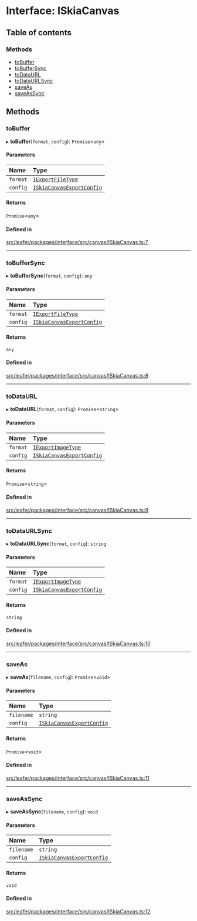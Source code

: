 # Interface: ISkiaCanvas

## Table of contents

### Methods

- [toBuffer](ISkiaCanvas.md#tobuffer)
- [toBufferSync](ISkiaCanvas.md#tobuffersync)
- [toDataURL](ISkiaCanvas.md#todataurl)
- [toDataURLSync](ISkiaCanvas.md#todataurlsync)
- [saveAs](ISkiaCanvas.md#saveas)
- [saveAsSync](ISkiaCanvas.md#saveassync)

## Methods

### toBuffer

▸ **toBuffer**(`format`, `config`): `Promise`\<`any`\>

#### Parameters

| Name | Type |
| :------ | :------ |
| `format` | [`IExportFileType`](../modules.md#iexportfiletype) |
| `config` | [`ISkiaCanvasExportConfig`](ISkiaCanvasExportConfig.md) |

#### Returns

`Promise`\<`any`\>

#### Defined in

[src/leafer/packages/interface/src/canvas/ISkiaCanvas.ts:7](https://github.com/leaferjs/leafer/blob/ce388543b1c91bc943ac7537f94ff47adf234c5d/packages/interface/src/canvas/ISkiaCanvas.ts#L7)

___

### toBufferSync

▸ **toBufferSync**(`format`, `config`): `any`

#### Parameters

| Name | Type |
| :------ | :------ |
| `format` | [`IExportFileType`](../modules.md#iexportfiletype) |
| `config` | [`ISkiaCanvasExportConfig`](ISkiaCanvasExportConfig.md) |

#### Returns

`any`

#### Defined in

[src/leafer/packages/interface/src/canvas/ISkiaCanvas.ts:8](https://github.com/leaferjs/leafer/blob/ce388543b1c91bc943ac7537f94ff47adf234c5d/packages/interface/src/canvas/ISkiaCanvas.ts#L8)

___

### toDataURL

▸ **toDataURL**(`format`, `config`): `Promise`\<`string`\>

#### Parameters

| Name | Type |
| :------ | :------ |
| `format` | [`IExportImageType`](../modules.md#iexportimagetype) |
| `config` | [`ISkiaCanvasExportConfig`](ISkiaCanvasExportConfig.md) |

#### Returns

`Promise`\<`string`\>

#### Defined in

[src/leafer/packages/interface/src/canvas/ISkiaCanvas.ts:9](https://github.com/leaferjs/leafer/blob/ce388543b1c91bc943ac7537f94ff47adf234c5d/packages/interface/src/canvas/ISkiaCanvas.ts#L9)

___

### toDataURLSync

▸ **toDataURLSync**(`format`, `config`): `string`

#### Parameters

| Name | Type |
| :------ | :------ |
| `format` | [`IExportImageType`](../modules.md#iexportimagetype) |
| `config` | [`ISkiaCanvasExportConfig`](ISkiaCanvasExportConfig.md) |

#### Returns

`string`

#### Defined in

[src/leafer/packages/interface/src/canvas/ISkiaCanvas.ts:10](https://github.com/leaferjs/leafer/blob/ce388543b1c91bc943ac7537f94ff47adf234c5d/packages/interface/src/canvas/ISkiaCanvas.ts#L10)

___

### saveAs

▸ **saveAs**(`filename`, `config`): `Promise`\<`void`\>

#### Parameters

| Name | Type |
| :------ | :------ |
| `filename` | `string` |
| `config` | [`ISkiaCanvasExportConfig`](ISkiaCanvasExportConfig.md) |

#### Returns

`Promise`\<`void`\>

#### Defined in

[src/leafer/packages/interface/src/canvas/ISkiaCanvas.ts:11](https://github.com/leaferjs/leafer/blob/ce388543b1c91bc943ac7537f94ff47adf234c5d/packages/interface/src/canvas/ISkiaCanvas.ts#L11)

___

### saveAsSync

▸ **saveAsSync**(`filename`, `config`): `void`

#### Parameters

| Name | Type |
| :------ | :------ |
| `filename` | `string` |
| `config` | [`ISkiaCanvasExportConfig`](ISkiaCanvasExportConfig.md) |

#### Returns

`void`

#### Defined in

[src/leafer/packages/interface/src/canvas/ISkiaCanvas.ts:12](https://github.com/leaferjs/leafer/blob/ce388543b1c91bc943ac7537f94ff47adf234c5d/packages/interface/src/canvas/ISkiaCanvas.ts#L12)
